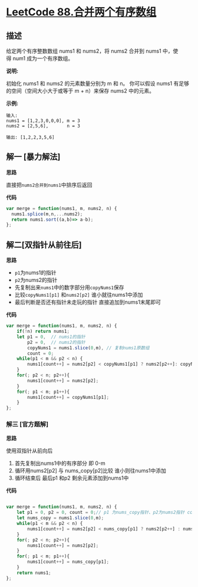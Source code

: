 # [LeetCode 88.合并两个有序数组](https://leetcode-cn.com/problems/merge-sorted-array)
## 描述

给定两个有序整数数组 nums1 和 nums2，将 nums2 合并到 nums1 中，使得 num1 成为一个有序数组。

**说明:**

初始化 nums1 和 nums2 的元素数量分别为 m 和 n。
你可以假设 nums1 有足够的空间（空间大小大于或等于 m + n）来保存 nums2 中的元素。

**示例:**
```
输入:
nums1 = [1,2,3,0,0,0], m = 3
nums2 = [2,5,6],       n = 3

输出: [1,2,2,3,5,6]
```

## 解一 [暴力解法]
**思路**

直接把`nums2合并到nums1`中排序后返回

**代码**
```Javascript 
var merge = function(nums1, m, nums2, n) {
  nums1.splice(m,n,...nums2);
  return nums1.sort((a,b)=> a-b);
};
```
## 解二[双指针从前往后]
**思路**

- `p1`为nums1的指针
- `p2`为nums2的指针
- 先复制出来`nums1`中的数字部分用`copyNums1`保存
- 比较`copyNums1[p1]` 和`nums2[p2]` 谁小就往nums1中添加
- 最后判断是否还有指针未走玩的指针 直接追加到nums1末尾即可

**代码**
```Javascript 
var merge = function(nums1, m, nums2, n) {
    if(!n) return nums1;
    let p1 = 0,  // nums1的指针
        p2 = 0,  // nums2的指针
        copyNums1 = nums1.slice(0,m), // 复制nums1原数组
        count = 0;
    while(p1 < m && p2 < n) {
        nums1[count++] = nums2[p2] < copyNums1[p1] ? nums2[p2++]: copyNums1[p1++]; 
    }
    for(; p2 < n; p2++){
        nums1[count++] = nums2[p2];
    }
    for(; p1 < m; p1++){
        nums1[count++] = copyNums1[p1];
    }
};
```
### 解三 [官方题解]
**思路**

使用双指针从前向后 
1. 首先复制出nums1中的有序部分 即 0-m
2. 循环用nums2[p2] 与 nums_copy[p2]比较 谁小则往nums1中添加
3. 循环结束后 最后p1 和p2 剩余元素添加到nums1中

**代码**

```Javascript 

var merge = function(nums1, m, nums2, n) {
    let p1 = 0, p2 = 0, count = 0;// p1 为nums_copy指针、p2为nums2指针 count用来统计nums1的已添加数量
    let nums_copy = nums1.slice(0,m);
    while(p1 < m && p2 < n) {
        nums1[count++] = nums2[p2] < nums_copy[p1] ? nums2[p2++] : nums_copy[p1++]; 
    }
    for(; p2 < n; p2++){
        nums1[count++] = nums2[p2];
    }
    for(; p1 < m; p1++){
        nums1[count++] = nums_copy[p1];
    }
    return nums1;
};
```
